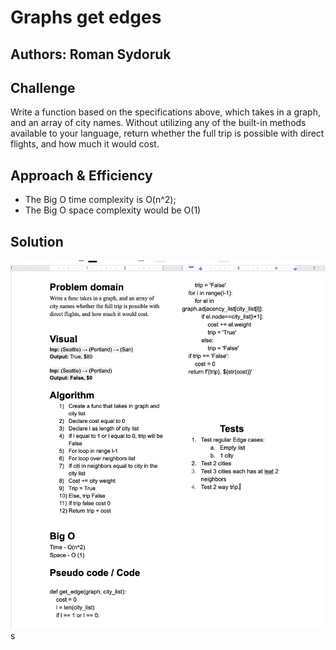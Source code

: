 # Graphs get edges

## Authors: Roman Sydoruk

## Challenge
Write a function based on the specifications above, which takes in a graph, and an array of city names. Without utilizing any of the built-in methods available to your language, return whether the full trip is possible with direct flights, and how much it would cost.


## Approach & Efficiency
* The Big O time complexity is O(n^2);
* The Big O space complexity would be  O(1)


    
## Solution
<img src="https://github.com/sydoruk89/python-data-structures-and-algorithms/blob/master/assets/get_edges.png">s